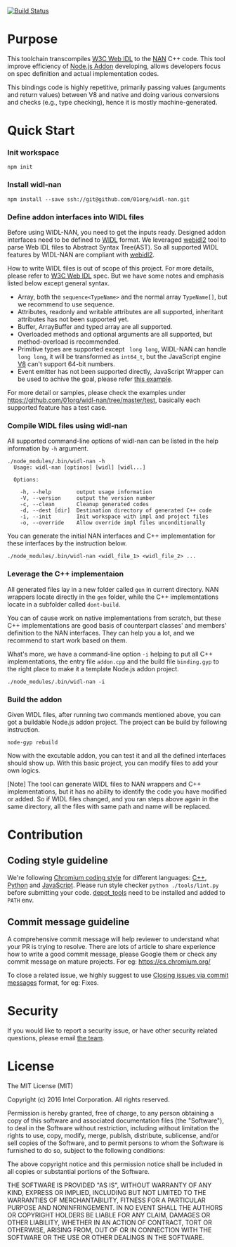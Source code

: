 [![Build Status](https://travis-ci.org/01org/widl-nan.svg?branch=master)](https://travis-ci.org/01org/widl-nan)

# Purpose

This toolchain transcompiles [W3C Web IDL](https://heycam.github.io/webidl/) to the [NAN](https://github.com/nodejs/nan) C++ code. This tool improve efficiency of [Node.js Addon](https://nodejs.org/api/addons.html) developing, allows developers focus on spec definition and actual implementation codes.

This bindings code is highly repetitive, primarily passing values (arguments and return values) between V8 and native and doing various conversions and checks (e.g., type checking), hence it is mostly machine-generated.

# Quick Start
### Init workspace
```
npm init
```
### Install widl-nan
```
npm install --save ssh://git@github.com/01org/widl-nan.git
```
### Define addon interfaces into WIDL files
Before using WIDL-NAN, you need to get the inputs ready. Designed addon interfaces need to be defined to [WIDL](https://heycam.github.io/webidl/) format. We leveraged [webidl2](https://www.npmjs.com/package/webidl2) tool to parse Web IDL files to Abstract Syntax Tree(AST). So all supported WIDL features by WIDL-NAN are compliant with [webidl2](https://www.npmjs.com/package/webidl2/).

How to write WIDL files is out of scope of this project. For more details, please refer to [W3C Web IDL](https://heycam.github.io/webidl/) spec. But we have some notes and emphasis listed below except general syntax.
- Array, both the ```sequence<TypeName>``` and the normal array ```TypeName[]```, but we recommend to use sequence.
- Attributes, readonly and writable attributes are all supported, inheritant attributes has not been supported yet.
- Buffer, ArrayBuffer and typed array are all supported.
- Overloaded methods and optional arguments are all supported, but method-overload is recommended. 
- Primitive types are supported except ``` long long```, WIDL-NAN can handle ```long long```, it will be transformed as ```int64_t```, but the JavaScript engine [V8](https://github.com/v8/v8) can't support 64-bit numbers.
- Event emitter has not been supported directly, JavaScript Wrapper can be used to achive the goal, please refer [this example](https://github.com/otcshare/node-realsense/blob/master/src/slam/index.js#L13).

For more detail or samples, please check the examples under https://github.com/01org/widl-nan/tree/master/test, basically each supported feature has a test case.

### Compile WIDL files using widl-nan
All supported command-line options of widl-nan can be listed in the help information by ```-h``` argument.

```
./node_modules/.bin/widl-nan -h
  Usage: widl-nan [optinos] [widl] [widl...]

  Options:

    -h, --help        output usage information
    -V, --version     output the version number
    -c, --clean       Cleanup generated codes
    -d, --dest [dir]  Destination directory of generated C++ code
    -i, --init        Init workspace with impl and project files
    -o, --override    Allow override impl files unconditionally
```

You can generate the initial NAN interfaces and C++ implementation for these interfaces by the instruction below.

```
./node_modules/.bin/widl-nan <widl_file_1> <widl_file_2> ...
```

### Leverage the C++ implementaion
All generated files lay in a new folder called ```gen``` in current directory. NAN wrappers locate directly in the ```gen``` folder, while the C++ implementations locate in a subfolder called ```dont-build```.

You can of cause work on native implementations from scratch, but these C++ implementations are good basis of counterpart classes' and members' definition to the NAN interfaces. They can help you a lot, and we recommend to start work based on them.

What's more, we have a command-line option ```-i``` helping to put all C++ implementations, the entry file ```addon.cpp``` and the build file ```binding.gyp``` to the right place to make it a template Node.js addon project. 

```
./node_modules/.bin/widl-nan -i
```

### Build the addon
Given WIDL files, after running two commands mentioned above, you can got a buildable Node.js addon project. The project can be build by following instruction.

```
node-gyp rebuild
```
Now with the excutable addon, you can test it and all the defined interfaces should show up. With this basic project, you can modify files to add your own logics.

[Note] The tool can generate WIDL files to NAN wrappers and C++ implementations, but it has no ability to identify the code you have modified or added. So if WIDL files changed, and you ran steps above again in the same directory, all the files with same path and name will be replaced.

# Contribution

## Coding style guideline

We're following [Chromium coding style](https://chromium.googlesource.com/chromium/src/+/master/styleguide/styleguide.md) for different languages: [C++](https://chromium.googlesource.com/chromium/src/+/master/styleguide/c++/c++.md), [Python](https://google.github.io/styleguide/pyguide.html) and [JavaScript](https://google.github.io/styleguide/javascriptguide.xml). Please run style checker `python ./tools/lint.py` before submitting your code. [depot_tools](https://www.chromium.org/developers/how-tos/install-depot-tools) need to be installed and added to `PATH` env.

## Commit message guideline
A comprehensive commit message will help reviewer to understand what your PR is trying to resolve. There are lots of article to share experience how to write a good commit message, please Google them or check any commit message on mature projects. For eg: https://cs.chromium.org/

To close a related issue, we highly suggest to use [Closing issues via commit messages](https://help.github.com/articles/closing-issues-via-commit-messages/) format, for eg: Fixes.

# Security
If you would like to report a security issue, or have other security related questions, please email [the team](mailto:otc.prc.web.runtime.and.technology.team@intel.com).

# License

The MIT License (MIT)

Copyright (c) 2016 Intel Corporation. All rights reserved.

Permission is hereby granted, free of charge, to any person obtaining a copy of this software and associated documentation files (the "Software"), to deal in the Software without restriction, including without limitation the rights to use, copy, modify, merge, publish, distribute, sublicense, and/or sell copies of the Software, and to permit persons to whom the Software is furnished to do so, subject to the following conditions:

The above copyright notice and this permission notice shall be included in all copies or substantial portions of the Software.

THE SOFTWARE IS PROVIDED "AS IS", WITHOUT WARRANTY OF ANY KIND, EXPRESS OR IMPLIED, INCLUDING BUT NOT LIMITED TO THE WARRANTIES OF MERCHANTABILITY, FITNESS FOR A PARTICULAR PURPOSE AND NONINFRINGEMENT. IN NO EVENT SHALL THE AUTHORS OR COPYRIGHT HOLDERS BE LIABLE FOR ANY CLAIM, DAMAGES OR OTHER LIABILITY, WHETHER IN AN ACTION OF CONTRACT, TORT OR OTHERWISE, ARISING FROM, OUT OF OR IN CONNECTION WITH THE SOFTWARE OR THE USE OR OTHER DEALINGS IN THE SOFTWARE.
